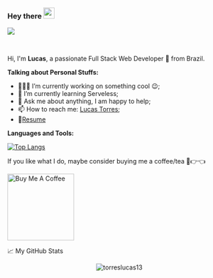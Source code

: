 ### Hey there <img src="https://media.giphy.com/media/hvRJCLFzcasrR4ia7z/giphy.gif" width="25px">


![](https://visitor-badge.glitch.me/badge?page_id=abhisheknaiidu.abhisheknaiidu)

<br />

Hi, I'm **Lucas**, a passionate Full Stack Web Developer 🚀 from Brazil.


  
**Talking about Personal Stuffs:**

- 👨🏽‍💻 I’m currently working on something cool :wink:;
- 🌱 I’m currently learning Serveless; 
- 💬 Ask me about anything, I am happy to help;
- 📫 How to reach me: [Lucas Torres](https://www.linkedin.com/in/torres-lucas/);
- 📝[Resume](https://www.linkedin.com/in/torres-lucas/)

**Languages and Tools:**  

[![Top Langs](https://github-readme-stats.vercel.app/api/top-langs/?username=torreslucas13&layout=compact)](https://github.com/torreslucas13/github-readme-stats)


If you like what I do, maybe consider buying me a coffee/tea 🥺👉👈

<a href="https://www.buymeacoffee.com/Pjbn2mVGt" target="_blank"><img src="https://cdn.buymeacoffee.com/buttons/v2/default-red.png" alt="Buy Me A Coffee" width="150" ></a>


📈 My GitHub Stats

<p align="center"> <img src="https://github-readme-stats.vercel.app/api?username=torreslucas13&show_icons=true&theme=gotham" alt="torreslucas13" />




